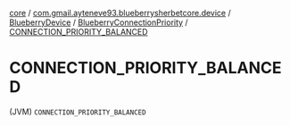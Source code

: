 [core](../../../index.md) / [com.gmail.ayteneve93.blueberrysherbetcore.device](../../index.md) / [BlueberryDevice](../index.md) / [BlueberryConnectionPriority](index.md) / [CONNECTION_PRIORITY_BALANCED](./-c-o-n-n-e-c-t-i-o-n_-p-r-i-o-r-i-t-y_-b-a-l-a-n-c-e-d.md)

# CONNECTION_PRIORITY_BALANCED

(JVM) `CONNECTION_PRIORITY_BALANCED`